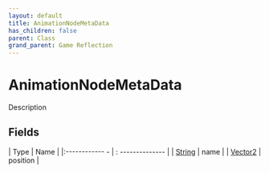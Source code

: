 ```yaml
---
layout: default
title: AnimationNodeMetaData
has_children: false
parent: Class
grand_parent: Game Reflection
---
```

# AnimationNodeMetaData
Description 

## Fields
| Type | Name |
|:------------ - | : -------------- |
| [String](game-reflection/components/string.md) | name |
| [Vector2](game-reflection/classes/vector2.md) | position |
